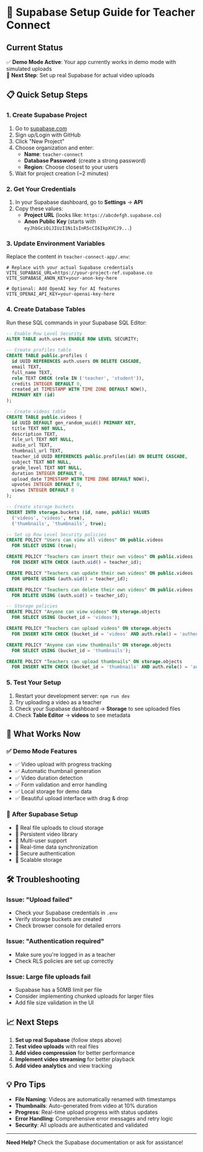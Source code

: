 # 🚀 Supabase Setup Guide for Teacher Connect

## Current Status
✅ **Demo Mode Active**: Your app currently works in demo mode with simulated uploads  
🔄 **Next Step**: Set up real Supabase for actual video uploads

## 📋 Quick Setup Steps

### 1. Create Supabase Project
1. Go to [supabase.com](https://supabase.com)
2. Sign up/Login with GitHub
3. Click "New Project"
4. Choose organization and enter:
   - **Name**: `teacher-connect`
   - **Database Password**: (create a strong password)
   - **Region**: Choose closest to your users
5. Wait for project creation (~2 minutes)

### 2. Get Your Credentials
1. In your Supabase dashboard, go to **Settings** → **API**
2. Copy these values:
   - **Project URL** (looks like: `https://abcdefgh.supabase.co`)
   - **Anon Public Key** (starts with `eyJhbGciOiJIUzI1NiIsInR5cCI6IkpXVCJ9...`)

### 3. Update Environment Variables
Replace the content in `teacher-connect-app/.env`:

```env
# Replace with your actual Supabase credentials
VITE_SUPABASE_URL=https://your-project-ref.supabase.co
VITE_SUPABASE_ANON_KEY=your-anon-key-here

# Optional: Add OpenAI key for AI features
VITE_OPENAI_API_KEY=your-openai-key-here
```

### 4. Create Database Tables
Run these SQL commands in your Supabase SQL Editor:

```sql
-- Enable Row Level Security
ALTER TABLE auth.users ENABLE ROW LEVEL SECURITY;

-- Create profiles table
CREATE TABLE public.profiles (
  id UUID REFERENCES auth.users ON DELETE CASCADE,
  email TEXT,
  full_name TEXT,
  role TEXT CHECK (role IN ('teacher', 'student')),
  credits INTEGER DEFAULT 0,
  created_at TIMESTAMP WITH TIME ZONE DEFAULT NOW(),
  PRIMARY KEY (id)
);

-- Create videos table
CREATE TABLE public.videos (
  id UUID DEFAULT gen_random_uuid() PRIMARY KEY,
  title TEXT NOT NULL,
  description TEXT,
  file_url TEXT NOT NULL,
  audio_url TEXT,
  thumbnail_url TEXT,
  teacher_id UUID REFERENCES public.profiles(id) ON DELETE CASCADE,
  subject TEXT NOT NULL,
  grade_level TEXT NOT NULL,
  duration INTEGER DEFAULT 0,
  upload_date TIMESTAMP WITH TIME ZONE DEFAULT NOW(),
  upvotes INTEGER DEFAULT 0,
  views INTEGER DEFAULT 0
);

-- Create storage buckets
INSERT INTO storage.buckets (id, name, public) VALUES 
  ('videos', 'videos', true),
  ('thumbnails', 'thumbnails', true);

-- Set up Row Level Security policies
CREATE POLICY "Users can view all videos" ON public.videos
  FOR SELECT USING (true);

CREATE POLICY "Teachers can insert their own videos" ON public.videos
  FOR INSERT WITH CHECK (auth.uid() = teacher_id);

CREATE POLICY "Teachers can update their own videos" ON public.videos
  FOR UPDATE USING (auth.uid() = teacher_id);

CREATE POLICY "Teachers can delete their own videos" ON public.videos
  FOR DELETE USING (auth.uid() = teacher_id);

-- Storage policies
CREATE POLICY "Anyone can view videos" ON storage.objects
  FOR SELECT USING (bucket_id = 'videos');

CREATE POLICY "Teachers can upload videos" ON storage.objects
  FOR INSERT WITH CHECK (bucket_id = 'videos' AND auth.role() = 'authenticated');

CREATE POLICY "Anyone can view thumbnails" ON storage.objects
  FOR SELECT USING (bucket_id = 'thumbnails');

CREATE POLICY "Teachers can upload thumbnails" ON storage.objects
  FOR INSERT WITH CHECK (bucket_id = 'thumbnails' AND auth.role() = 'authenticated');
```

### 5. Test Your Setup
1. Restart your development server: `npm run dev`
2. Try uploading a video as a teacher
3. Check your Supabase dashboard → **Storage** to see uploaded files
4. Check **Table Editor** → **videos** to see metadata

## 🎯 What Works Now

### ✅ **Demo Mode Features**
- ✅ Video upload with progress tracking
- ✅ Automatic thumbnail generation
- ✅ Video duration detection
- ✅ Form validation and error handling
- ✅ Local storage for demo data
- ✅ Beautiful upload interface with drag & drop

### 🔄 **After Supabase Setup**
- 🚀 Real file uploads to cloud storage
- 🚀 Persistent video library
- 🚀 Multi-user support
- 🚀 Real-time data synchronization
- 🚀 Secure authentication
- 🚀 Scalable storage

## 🛠️ Troubleshooting

### Issue: "Upload failed"
- Check your Supabase credentials in `.env`
- Verify storage buckets are created
- Check browser console for detailed errors

### Issue: "Authentication required"
- Make sure you're logged in as a teacher
- Check RLS policies are set up correctly

### Issue: Large file uploads fail
- Supabase has a 50MB limit per file
- Consider implementing chunked uploads for larger files
- Add file size validation in the UI

## 📈 Next Steps

1. **Set up real Supabase** (follow steps above)
2. **Test video uploads** with real files
3. **Add video compression** for better performance
4. **Implement video streaming** for better playback
5. **Add video analytics** and view tracking

## 💡 Pro Tips

- **File Naming**: Videos are automatically renamed with timestamps
- **Thumbnails**: Auto-generated from video at 10% duration
- **Progress**: Real-time upload progress with status updates
- **Error Handling**: Comprehensive error messages and retry logic
- **Security**: All uploads are authenticated and validated

---

**Need Help?** Check the Supabase documentation or ask for assistance!
